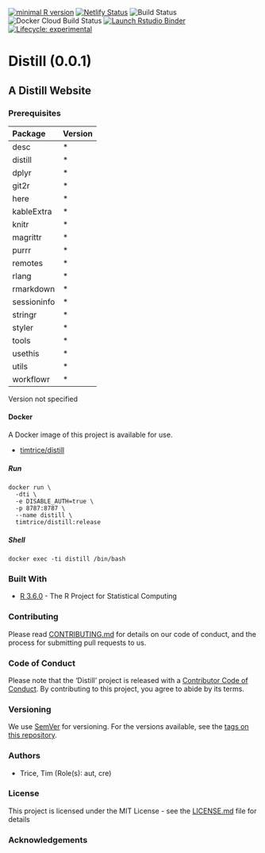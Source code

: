 
[![minimal R
version](https://img.shields.io/badge/R%3E%3D-3.6.0-6666ff.svg)](https://cran.r-project.org/)
[![Netlify
Status](https://api.netlify.com/api/v1/badges/b3a76bf0-ec22-487d-b567-7c2ea7ff4812/deploy-status)](https://app.netlify.com/sites/twitterapi/deploys)
![Build
Status](https://img.shields.io/travis/timtrice/distill/master.svg)
![Docker Cloud Build
Status](https://img.shields.io/docker/cloud/build/timtrice/distill.svg?style=popout)
[![Launch Rstudio
Binder](http://mybinder.org/badge.svg)](https://mybinder.org/v2/gh/timtrice/distill/master?urlpath=rstudio)
[![Lifecycle:
experimental](https://img.shields.io/badge/lifecycle-experimental-orange.svg)](https://www.tidyverse.org/lifecycle/#experimental)

# Distill (0.0.1)

## A Distill Website

### Prerequisites

| Package     | Version |
| :---------- | :------ |
| desc        | \*      |
| distill     | \*      |
| dplyr       | \*      |
| git2r       | \*      |
| here        | \*      |
| kableExtra  | \*      |
| knitr       | \*      |
| magrittr    | \*      |
| purrr       | \*      |
| remotes     | \*      |
| rlang       | \*      |
| rmarkdown   | \*      |
| sessioninfo | \*      |
| stringr     | \*      |
| styler      | \*      |
| tools       | \*      |
| usethis     | \*      |
| utils       | \*      |
| workflowr   | \*      |

Version not specified

#### Docker

A Docker image of this project is available for
    use.

  - [timtrice/distill](https://cloud.docker.com/repository/docker/timtrice/distill)

##### Run

    docker run \
      -dti \
      -e DISABLE_AUTH=true \
      -p 8787:8787 \
      --name distill \
      timtrice/distill:release

##### Shell

    docker exec -ti distill /bin/bash

### Built With

  - [R 3.6.0](https://www.r-project.org/) - The R Project for
    Statistical Computing

### Contributing

Please read [CONTRIBUTING.md](/blob/master/.github/CONTRIBUTING.md) for
details on our code of conduct, and the process for submitting pull
requests to us.

### Code of Conduct

Please note that the ‘Distill’ project is released with a [Contributor
Code of Conduct](/blob/master/.github/CODE_OF_CONDUCT.md). By
contributing to this project, you agree to abide by its terms.

### Versioning

We use [SemVer](http://semver.org/) for versioning. For the versions
available, see the [tags on this repository](/tags).

### Authors

  - Trice, Tim (Role(s): aut, cre)

### License

This project is licensed under the MIT License - see the
[LICENSE.md](/blob/master/LICENSE.md) file for details

### Acknowledgements

